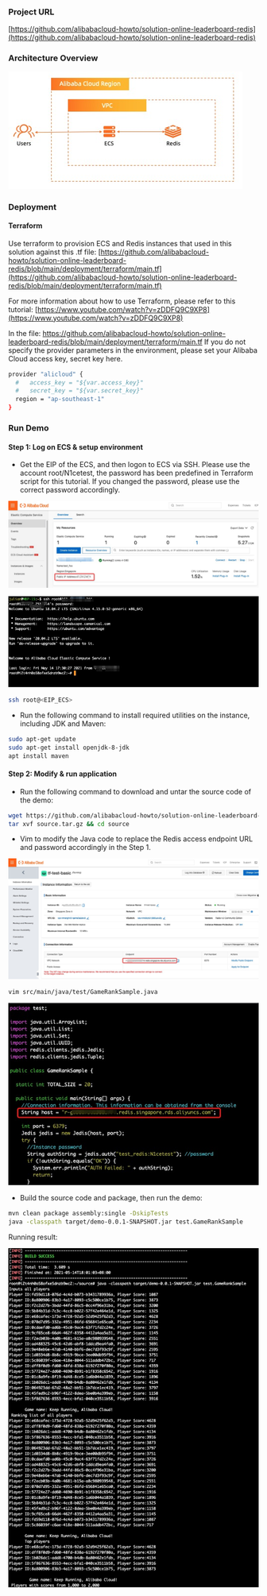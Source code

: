 ### Project URL
[https://github.com/alibabacloud-howto/solution-online-leaderboard-redis](https://github.com/alibabacloud-howto/solution-online-leaderboard-redis)

### Architecture Overview
![image.png](http://github.com/alibabacloud-howto/solution-online-leaderboard-redis/raw/main/images/archi.png)

### Deployment
#### Terraform
Use terraform to provision ECS and Redis instances that used in this solution against this .tf file:
[https://github.com/alibabacloud-howto/solution-online-leaderboard-redis/blob/main/deployment/terraform/main.tf](https://github.com/alibabacloud-howto/solution-online-leaderboard-redis/blob/main/deployment/terraform/main.tf)


For more information about how to use Terraform, please refer to this tutorial: [https://www.youtube.com/watch?v=zDDFQ9C9XP8](https://www.youtube.com/watch?v=zDDFQ9C9XP8)

In the file: https://github.com/alibabacloud-howto/solution-online-leaderboard-redis/blob/main/deployment/terraform/main.tf
If you do not specify the provider parameters in the environment, please set your Alibaba Cloud access key, secret key here.

```bash
provider "alicloud" {
  #   access_key = "${var.access_key}"
  #   secret_key = "${var.secret_key}"
  region = "ap-southeast-1"
}
```

### Run Demo
#### Step 1: Log on ECS & setup environment

- Get the EIP of the ECS, and then logon to ECS via SSH. Please use the account root/N1cetest, the password has been predefined in Terraform script for this tutorial. If you changed the password, please use the correct password accordingly.

![image.png](http://github.com/alibabacloud-howto/solution-online-leaderboard-redis/raw/main/images/step1-1.png)

![image.png](http://github.com/alibabacloud-howto/solution-online-leaderboard-redis/raw/main/images/step1-2.png)

```bash
ssh root@<EIP_ECS>
```

- Run the following command to install required utilities on the instance, including JDK and Maven: 

```bash
sudo apt-get update
sudo apt-get install openjdk-8-jdk
apt install maven
```

#### Step 2: Modify & run application

- Run the following command to download and untar the source code of the demo: 

```bash
wget https://github.com/alibabacloud-howto/solution-online-leaderboard-redis/raw/main/source.tar.gz
tar xvf source.tar.gz && cd source
```

- Vim to modify the Java code to replace the Redis access endpoint URL and password accordingly in the Step 1.

![image.png](http://github.com/alibabacloud-howto/solution-online-leaderboard-redis/raw/main/images/step2-1.png)

```bash
vim src/main/java/test/GameRankSample.java
```

![image.png](http://github.com/alibabacloud-howto/solution-online-leaderboard-redis/raw/main/images/step2-2.png)

- Build the source code and package, then run the demo:

```bash
mvn clean package assembly:single -DskipTests
java -classpath target/demo-0.0.1-SNAPSHOT.jar test.GameRankSample
```

Running result:

![image.png](http://github.com/alibabacloud-howto/solution-online-leaderboard-redis/raw/main/images/step2-3.png)
